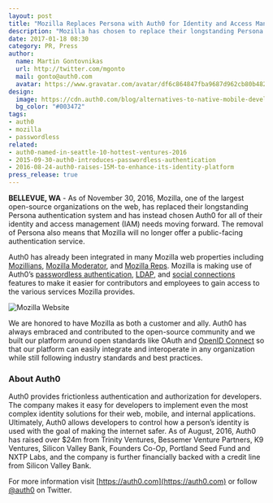 ```yaml
---
layout: post
title: "Mozilla Replaces Persona with Auth0 for Identity and Access Management (IAM)"
description: "Mozilla has chosen to replace their longstanding Persona authentication system with Auth0."
date: 2017-01-18 08:30
category: PR, Press
author:
  name: Martin Gontovnikas
  url: http://twitter.com/mgonto
  mail: gonto@auth0.com
  avatar: https://www.gravatar.com/avatar/df6c864847fba9687d962cb80b482764??s=60
design:
  image: https://cdn.auth0.com/blog/alternatives-to-native-mobile-development/logo.png
  bg_color: "#003472"
tags:
- auth0
- mozilla
- passwordless
related:
- auth0-named-in-seattle-10-hottest-ventures-2016
- 2015-09-30-auth0-introduces-passwordless-authentication
- 2016-08-24-auth0-raises-15M-to-enhance-its-identity-platform
press_release: true
---
```


**BELLEVUE, WA** - As of November 30, 2016, Mozilla, one of the largest open-source organizations on the web, has replaced their longstanding Persona authentication system and has instead chosen Auth0 for all of their identity and access management (IAM) needs moving forward. The removal of Persona also means that Mozilla will no longer offer a public-facing authentication service. 

Auth0 has already been integrated in many Mozilla web properties including [Mozillians](https://mozillians.org/), [Mozilla Moderator](https://moderator.mozilla.org/), and [Mozilla Reps](https://reps.mozilla.org/). Mozilla is making use of Auth0’s [passwordless authentication](https://auth0.com/passwordless), [LDAP](https://auth0.com/docs/identityproviders#enterprise), and [social connections](https://auth0.com/docs/identityproviders#social) features to make it easier for contributors and employees to gain access to the various services Mozilla provides.

![Mozilla Website](https://cdn.auth0.com/blog/auth0-mozilla-pr/mozilla.png)

We are honored to have Mozilla as both a customer and ally. Auth0 has always embraced and contributed to the open-source community and we built our platform around open standards like OAuth and [OpenID Connect](https://auth0.com/security) so that our platform can easily integrate and interoperate in any organization while still following industry standards and best practices.

### About Auth0

Auth0 provides frictionless authentication and authorization for developers. The company makes it easy for developers to implement even the most complex identity solutions for their web, mobile, and internal applications. Ultimately, Auth0 allows developers to control how a person’s identity is used with the goal of making the internet safer. As of August, 2016, Auth0 has raised over $24m from Trinity Ventures, Bessemer Venture Partners, K9 Ventures, Silicon Valley Bank, Founders Co-Op, Portland Seed Fund and NXTP Labs, and the company is further financially backed with a credit line from Silicon Valley Bank.

For more information visit [https://auth0.com](https://auth0.com) or follow [@auth0](https://twitter.com/auth0) on Twitter.